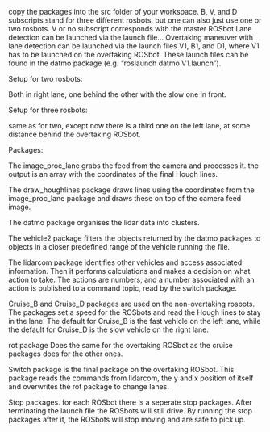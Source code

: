 copy the packages into the src folder of your workspace.
B, V, and D subscripts stand for three different rosbots, but one can also just use one or two rosbots. V or no subscript corresponds with the master ROSbot
Lane detection can be launched via the launch file...
Overtaking maneuver with lane detection can be launched via the launch files V1, B1, and D1, where V1 has to be launched on the overtaking ROSbot. These launch files can be found in the datmo package (e.g. “roslaunch datmo V1.launch”).

Setup for two rosbots:

Both in right lane, one behind the other with the slow one in front.

Setup for three rosbots:

same as for two, except now there is a third one on the left lane, at some distance behind the overtaking ROSbot.

Packages:

The image_proc_lane grabs the feed from the camera and processes it. the output is an array with the coordinates of the final Hough lines. 

The draw_houghlines package draws lines using the coordinates from the image_proc_lane package and draws these on top of the camera feed image. 

The datmo package organises the lidar data into clusters.

The vehicle2 package filters the objects returned by the datmo packages to objects in a closer predefined range of the vehicle running the file.

The lidarcom package identifies other vehicles and access associated information. Then it performs calculations and makes a decision on what action to take. The actions are numbers, and a number associated with an action is published to a command topic, read by the switch package.

Cruise_B and Cruise_D packages are used on the non-overtaking rosbots. The packages set a speed for the ROSbots and read the Hough lines to stay in the lane. The default for Cruise_B is the fast vehicle on the left lane, while the default for Cruise_D is the slow vehicle on the right lane.

rot package Does the same for the overtaking ROSbot as the cruise packages does for the other ones.

Switch package is the final package on the overtaking ROSbot. This package reads the commands from lidarcom, the y and x position of itself and overwrites the rot package to change lanes.

Stop packages. for each ROSbot there is a seperate stop packages. After terminating the launch file the ROSbots will still drive. By running the stop packages after it, the ROSbots will stop moving and are safe to pick up.
